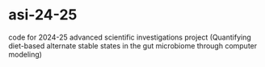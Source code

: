 # asi-24-25
code for 2024-25 advanced scientific investigations project (Quantifying diet-based alternate stable states in the gut microbiome through computer modeling)
